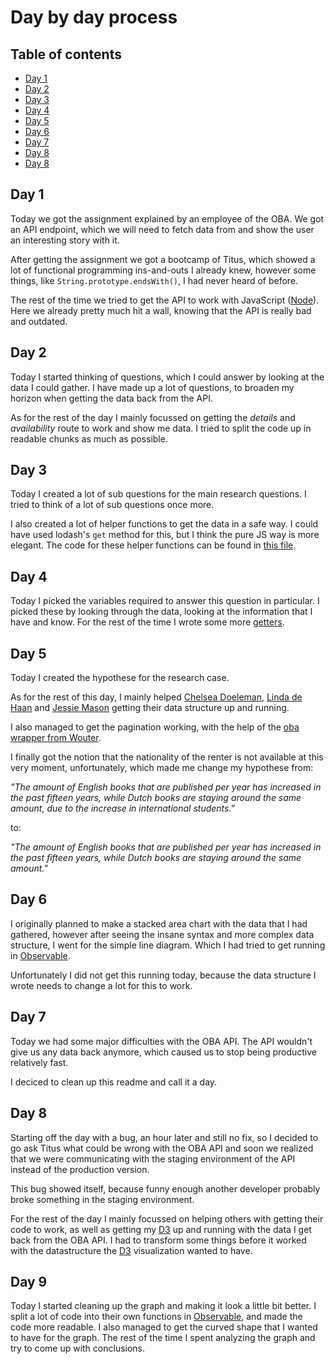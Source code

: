 # Day by day process

## Table of contents

* [Day 1](#Day-1)
* [Day 2](#Day-2)
* [Day 3](#Day-3)
* [Day 4](#Day-4)
* [Day 5](#Day-5)
* [Day 6](#Day-6)
* [Day 7](#Day-7)
* [Day 8](#Day-8)
* [Day 8](#Day-9)

## Day 1

Today we got the assignment explained by an employee of the OBA.
We got an API endpoint, which we will need to fetch data from and show the user an interesting story with it.

After getting the assignment we got a bootcamp of Titus, which showed a lot of functional programming ins-and-outs I already knew, however some things, like `String.prototype.endsWith()`, I had never heard of before.

The rest of the time we tried to get the API to work with JavaScript ([Node](https://nodejs.org/en/)). Here we already pretty much hit a wall, knowing that the API is really bad and outdated.

## Day 2

Today I started thinking of questions, which I could answer by looking at the data I could gather.
I have made up a lot of questions, to broaden my horizon when getting the data back from the API.

As for the rest of the day I mainly focussed on getting the _details_ and _availability_ route to work and show me data. I tried to split the code up in readable chunks as much as possible.

## Day 3

Today I created a lot of sub questions for the main research questions.
I tried to think of a lot of sub questions once more.

I also created a lot of helper functions to get the data in a safe way. I could have used lodash's `get` method for this, but I think the pure JS way is more elegant.
The code for these helper functions can be found in [this file](../api/getters.js).

## Day 4

Today I picked the variables required to answer this question in particular.
I picked these by looking through the data, looking at the information that I have and know.
For the rest of the time I wrote some more [getters](../api/getters.js).

## Day 5

Today I created the hypothese for the research case.

As for the rest of this day, I mainly helped [Chelsea Doeleman](https://github.com/chelseadoeleman), [Linda de Haan](https://github.com/LindadeHaan) and [Jessie Mason](https://github.com/jessiemasonx) getting their data structure up and running.

I also managed to get the pagination working, with the help of the [oba wrapper from Wouter](https://github.com/maanlamp/node-oba-api-wrapper).

I finally got the notion that the nationality of the renter is not available at this very moment, unfortunately, which made me change my hypothese from:

_"The amount of English books that are published per year has increased in the past fifteen years, while Dutch books are staying around the same amount, due to the increase in international students."_

to:

_"The amount of English books that are published per year has increased in the past fifteen years, while Dutch books are staying around the same amount."_

## Day 6

I originally planned to make a stacked area chart with the data that I had gathered, however after seeing the insane syntax and more complex data structure, I went for the simple line diagram. Which I had tried to get running in [Observable](https://beta.observablehq.com).

Unfortunately I did not get this running today, because the data structure I wrote needs to change a lot for this to work.

## Day 7

Today we had some major difficulties with the OBA API.
The API wouldn't give us any data back anymore, which caused us to stop being productive relatively fast.

I deciced to clean up this readme and call it a day.

## Day 8

Starting off the day with a bug, an hour later and still no fix, so I decided to go ask Titus what could be wrong with the OBA API and soon we realized that we were communicating with the staging environment of the API instead of the production version.

This bug showed itself, because funny enough another developer probably broke something in the staging environment.

For the rest of the day I mainly focussed on helping others with getting their code to work, as well as getting my [D3](https://d3js.org) up and running with the data I get back from the OBA API.
I had to transform some things before it worked with the datastructure the [D3](https://d3js.org) visualization wanted to have.

## Day 9

Today I started cleaning up the graph and making it look a little bit better.
I split a lot of code into their own functions in [Observable](https://beta.observablehq.com), and made the code more readable.
I also managed to get the curved shape that I wanted to have for the graph.
The rest of the time I spent analyzing the graph and try to come up with conclusions.